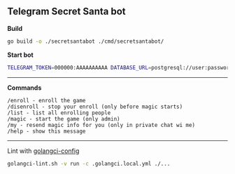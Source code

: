 Telegram Secret Santa bot
-------------------------

**Build**

```bash
go build -o ./secretsantabot ./cmd/secretsantabot/
```

**Start bot**
```bash
TELEGRAM_TOKEN=000000:AAAAAAAAAA DATABASE_URL=postgresql://user:password@127.0.0.1:5432/db ./secretsantabot
```

***

**Commands**
```
/enroll - enroll the game
/disenroll - stop your enroll (only before magic starts)
/list - list all enrolling people
/magic - start the game (only admin)
/my - resend magic info for you (only in private chat wi me)
/help - show this message
```

***

Lint with [golangci-config](https://github.com/truewebber/golangci-config)
```bash
golangci-lint.sh -v run -c .golangci.local.yml ./...
```
